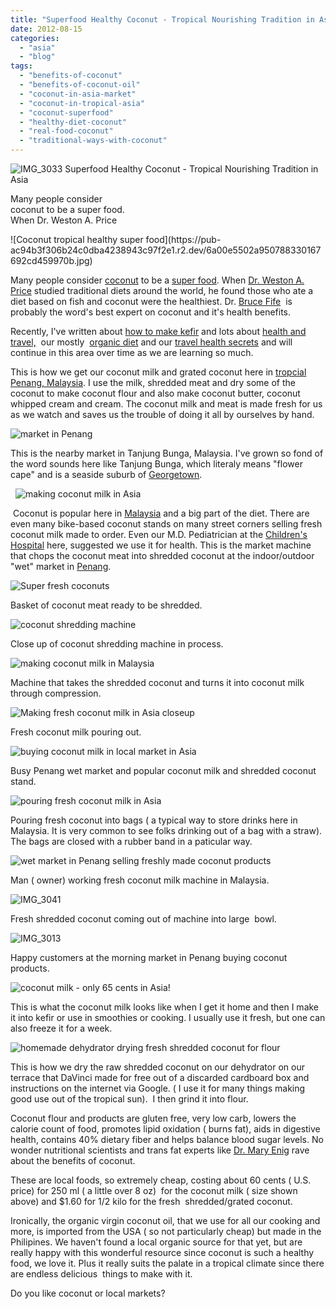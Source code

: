 ```yaml
---
title: "Superfood Healthy Coconut - Tropical Nourishing Tradition in Asia"
date: 2012-08-15
categories: 
  - "asia"
  - "blog"
tags: 
  - "benefits-of-coconut"
  - "benefits-of-coconut-oil"
  - "coconut-in-asia-market"
  - "coconut-in-tropical-asia"
  - "coconut-superfood"
  - "healthy-diet-coconut"
  - "real-food-coconut"
  - "traditional-ways-with-coconut"
---
```


![IMG_3033](https://pub-ac94b3f306b24c0dba4238943c97f2e1.r2.dev/6a00e5502a9507883301676790bea6970b.jpg) Superfood Healthy Coconut - 
Tropical Nourishing Tradition in Asia

Many people consider  
coconut to be a super food.  
When Dr. Weston A. Price

<!--more--> ![Coconut tropical healthy super food](https://pub-ac94b3f306b24c0dba4238943c97f2e1.r2.dev/6a00e5502a950788330167692cd459970b.jpg)  
  
  
Many people consider [coconut](http://www.westonaprice.org/know-your-fats/latest-studies-on-coconut-oil "health benefits of coconut") to be a [super food](http://www.naturalnews.com/029841_coconut_superfood.html "coconut super food"). When [Dr. Weston A. Price](http://www.westonaprice.org/ "dr weston price") studied traditional diets around the world, he found those who ate a diet based on fish and coconut were the healthiest. Dr. [Bruce Fife](Bruce%20Fife "http://www.coconutresearchcenter.org/")  is probably the word's best expert on coconut and it's health benefits.  
  
Recently, I've written about [how to make kefir](https://pub-ac94b3f306b24c0dba4238943c97f2e1.r2.dev/2012/07/-how-to-make-kefir-easy-goats-milk-or-coconut-milk.html "How to make kefir") and lots about [health and travel,](https://pub-ac94b3f306b24c0dba4238943c97f2e1.r2.dev/2012/06/healthy-food-and-travel.html "health and travel")  our mostly  [organic diet](https://pub-ac94b3f306b24c0dba4238943c97f2e1.r2.dev/2012/04/health-organic-raw-foods-and-travel.html "organic raw food and travel") and our [travel health secrets](https://pub-ac94b3f306b24c0dba4238943c97f2e1.r2.dev/2011/09/travel-health-secrets-for-long-term-digital-nomads.html "travel health secrets") and will continue in this area over time as we are learning so much.  
  
This is how we get our coconut milk and grated coconut here in [tropcial Penang, Malaysia](https://pub-ac94b3f306b24c0dba4238943c97f2e1.r2.dev/2011/01/tropical-winter-home-in-penang-malaysia-location-indenpendent-digital-nomad-long-term-travel-tips-.html "tropical Penang Malaysia"). I use the milk, shredded meat and dry some of the coconut to make coconut flour and also make coconut butter, coconut whipped cream and cream. The coconut milk and meat is made fresh for us as we watch and saves us the trouble of doing it all by ourselves by hand.  
  
[](https://pub-ac94b3f306b24c0dba4238943c97f2e1.r2.dev/6a00e5502a95078833016767933aca970b-150x150-1.jpg)[](https://pub-ac94b3f306b24c0dba4238943c97f2e1.r2.dev/files/img_2986.jpg)![market in Penang](https://pub-ac94b3f306b24c0dba4238943c97f2e1.r2.dev/6a00e5502a9507883301761721e95a970c-1024x768-1.jpg)  
  
This is the nearby market in Tanjung Bunga, Malaysia. I've grown so fond of the word sounds here like Tanjung Bunga, which literaly means "flower cape" and is a seaside suburb of [Georgetown](https://pub-ac94b3f306b24c0dba4238943c97f2e1.r2.dev/2011/02/20-stunning-photos-chinese-new-year-georgetown-penang.html "Georgetown, Malaysia stunning phtoos").  
  
[](https://pub-ac94b3f306b24c0dba4238943c97f2e1.r2.dev/6a00e5502a95078833016767933aca970b-150x150-1.jpg) [](https://pub-ac94b3f306b24c0dba4238943c97f2e1.r2.dev/files/img_2992.jpg) ![making coconut milk in Asia](https://pub-ac94b3f306b24c0dba4238943c97f2e1.r2.dev/6a00e5502a950788330167692cdbad970b-1024x768-1.jpg)  
  
 Coconut is popular here in [Malaysia](https://pub-ac94b3f306b24c0dba4238943c97f2e1.r2.dev/2012/07/typical-malaysia-local-style.html "Malaysia travel") and a big part of the diet. There are even many bike-based coconut stands on many street corners selling fresh coconut milk made to order. Even our M.D. Pediatrician at the [Children's Hospital](https://pub-ac94b3f306b24c0dba4238943c97f2e1.r2.dev/2012/07/penang-best-hospitals-great-health-care-at-low-cost.html "best hosptials in penang") here, suggested we use it for health. This is the market machine that chops the coconut meat into shredded coconut at the indoor/outdoor "wet" market in [Penang](https://pub-ac94b3f306b24c0dba4238943c97f2e1.r2.dev/2012/04/penang-apartment-or-condo-rental-plenty-of-choices.html "Penang").  
  
[](https://pub-ac94b3f306b24c0dba4238943c97f2e1.r2.dev/6a00e5502a950788330163069d241e970d-1024x768-1.jpg)![Super fresh coconuts](https://pub-ac94b3f306b24c0dba4238943c97f2e1.r2.dev/6a00e5502a950788330176172e2637970c-1024x768-1.jpg)  
  
  
Basket of coconut meat ready to be shredded.  
  
[](https://pub-ac94b3f306b24c0dba4238943c97f2e1.r2.dev/6a00e5502a9507883301761588de6d970c-300x225-1.jpg)![coconut shredding machine](https://pub-ac94b3f306b24c0dba4238943c97f2e1.r2.dev/6a00e5502a95078833017744147a1f970d.jpg)  
  
  
Close up of coconut shredding machine in process.  
  
[](https://pub-ac94b3f306b24c0dba4238943c97f2e1.r2.dev/6a00e5502a95078833016767933aca970b-150x150-1.jpg)![making coconut milk in Malaysia](https://pub-ac94b3f306b24c0dba4238943c97f2e1.r2.dev/6a00e5502a950788330176172e2c5b970c.jpg)  
  
  
Machine that takes the shredded coconut and turns it into coconut milk through compression.  
  
[](https://pub-ac94b3f306b24c0dba4238943c97f2e1.r2.dev/6a00e5502a95078833016767933aca970b-150x150-1.jpg)![Making fresh coconut milk in Asia closeup](https://pub-ac94b3f306b24c0dba4238943c97f2e1.r2.dev/6a00e5502a9507883301774414807c970d-150x150-1.jpg)  
  
  
Fresh coconut milk pouring out.  
  
[](https://pub-ac94b3f306b24c0dba4238943c97f2e1.r2.dev/6a00e5502a95078833016767933aca970b-150x150-1.jpg)![buying coconut milk in local market in Asia](https://pub-ac94b3f306b24c0dba4238943c97f2e1.r2.dev/6a00e5502a95078833017744148100970d-150x150-1.jpg)  
  
  
Busy Penang wet market and popular coconut milk and shredded coconut stand.  
  
[](https://pub-ac94b3f306b24c0dba4238943c97f2e1.r2.dev/6a00e5502a950788330163069d241e970d-1024x768-1.jpg)![pouring fresh coconut milk in Asia](https://pub-ac94b3f306b24c0dba4238943c97f2e1.r2.dev/6a00e5502a9507883301676939733f970b-1024x768-1.jpg)  
  
  
Pouring fresh coconut into bags ( a typical way to store drinks here in Malaysia. It is very common to see folks drinking out of a bag with a straw). The bags are closed with a rubber band in a paticular way.  
  
[](https://pub-ac94b3f306b24c0dba4238943c97f2e1.r2.dev/6a00e5502a9507883301761588de6d970c-300x225-1.jpg)![wet market in Penang selling freshly made coconut products](https://pub-ac94b3f306b24c0dba4238943c97f2e1.r2.dev/6a00e5502a950788330176172e2f53970c-768x576-1.jpg)  
  
  
Man ( owner) working fresh coconut milk machine in Malaysia.  
  
[](https://pub-ac94b3f306b24c0dba4238943c97f2e1.r2.dev/6a00e5502a9507883301761588de6d970c-300x225-1.jpg)![IMG_3041](https://pub-ac94b3f306b24c0dba4238943c97f2e1.r2.dev/6a00e5502a95078833016769397484970b-1024x768-1.jpg)  
  
  
Fresh shredded coconut coming out of machine into large  bowl.  
  
[](https://pub-ac94b3f306b24c0dba4238943c97f2e1.r2.dev/6a00e5502a95078833016767933aca970b-150x150-1.jpg)![IMG_3013](https://pub-ac94b3f306b24c0dba4238943c97f2e1.r2.dev/6a00e5502a95078833017744148466970d-300x225-1.jpg)  
  
  
Happy customers at the morning market in Penang buying coconut products.  
  
![coconut milk - only 65 cents in Asia!](https://pub-ac94b3f306b24c0dba4238943c97f2e1.r2.dev/6a00e5502a950788330167692cc801970b.jpg)  
  
This is what the coconut milk looks like when I get it home and then I make it into kefir or use in smoothies or cooking. I usually use it fresh, but one can also freeze it for a week.  
  
![homemade dehydrator drying fresh shredded coconut for flour](https://pub-ac94b3f306b24c0dba4238943c97f2e1.r2.dev/6a00e5502a950788330167692cca89970b.jpg)  
  
This is how we dry the raw shredded coconut on our dehydrator on our terrace that DaVinci made for free out of a discarded cardboard box and instructions on the internet via Google. ( I use it for many things making good use out of the tropical sun).  I then grind it into flour.  
  
Coconut flour and products are gluten free, very low carb, lowers the calorie count of food, promotes lipid oxidation ( burns fat), aids in digestive health, contains 40% dietary fiber and helps balance blood sugar levels. No wonder nutritional scientists and trans fat experts like [Dr. Mary Enig](http://en.wikipedia.org/wiki/Mary_G._Enig "Mary Enig ") rave about the benefits of coconut.  
  
These are local foods, so extremely cheap, costing about 60 cents ( U.S. price) for 250 ml ( a little over 8 oz)  for the coconut milk ( size shown above) and $1.60 for 1/2 kilo for the fresh  shredded/grated coconut.  
  
Ironically, the organic virgin coconut oil, that we use for all our cooking and more, is imported from the USA ( so not particularly cheap) but made in the Philipines. We haven't found a local organic source for that yet, but are really happy with this wonderful resource since coconut is such a healthy food, we love it. Plus it really suits the palate in a tropical climate since there are endless delicious  things to make with it.  
  
Do you like coconut or local markets?
